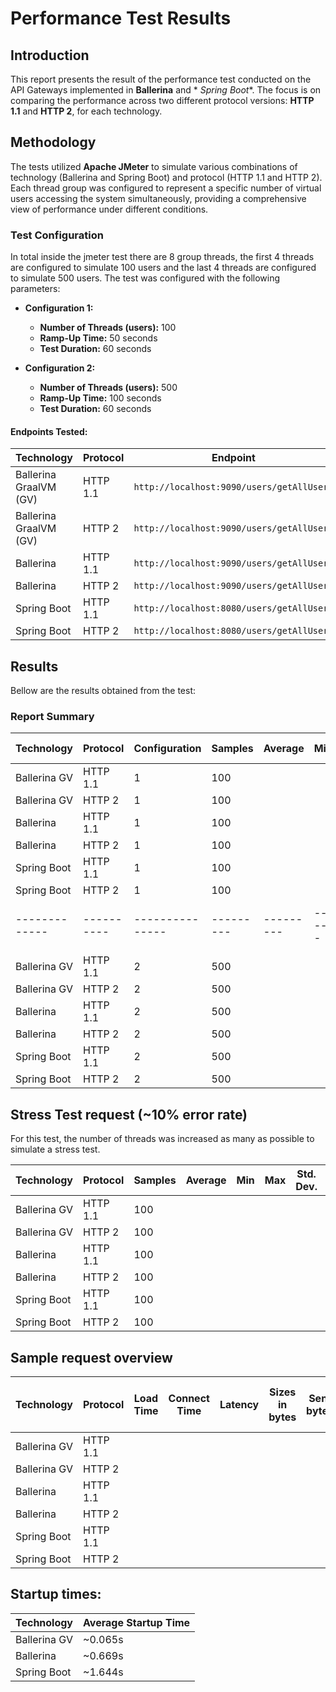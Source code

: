 # Performance Test Results

## Introduction

This report presents the result of the performance test conducted on the API Gateways implemented in **Ballerina** and *
*Spring Boot**.
The focus is on comparing the performance across two different protocol versions: **HTTP 1.1** and **HTTP 2**, for each
technology.

## Methodology

The tests utilized **Apache JMeter** to simulate various combinations of technology (Ballerina and Spring Boot) and
protocol (HTTP 1.1 and HTTP 2).
Each thread group was configured to represent a specific number of virtual users accessing the system simultaneously,
providing a comprehensive view of performance under different conditions.

### Test Configuration

In total inside the jmeter test there are 8 group threads, the first 4 threads are configured to simulate 100 users and
the last 4 threads are configured to simulate 500 users. The test was configured with the following parameters:

- **Configuration 1:**
    - **Number of Threads (users):** 100
    - **Ramp-Up Time:** 50 seconds
    - **Test Duration:** 60 seconds

- **Configuration 2:**
    - **Number of Threads (users):** 500
    - **Ramp-Up Time:** 100 seconds
    - **Test Duration:** 60 seconds

#### Endpoints Tested:

| Technology             | Protocol | Endpoint                                  |
|------------------------|----------|-------------------------------------------|
| Ballerina GraalVM (GV) | HTTP 1.1 | `http://localhost:9090/users/getAllUsers` |
| Ballerina GraalVM (GV) | HTTP 2   | `http://localhost:9090/users/getAllUsers` |
| Ballerina              | HTTP 1.1 | `http://localhost:9090/users/getAllUsers` |
| Ballerina              | HTTP 2   | `http://localhost:9090/users/getAllUsers` |
| Spring Boot            | HTTP 1.1 | `http://localhost:8080/users/getAllUsers` |
| Spring Boot            | HTTP 2   | `http://localhost:8080/users/getAllUsers` |

## Results

Bellow are the results obtained from the test:

### Report Summary

| Technology    | Protocol   | Configuration   | Samples   | Average   | Min   | Max   | Std. Dev.   | Error (%) | Throughput (sec) | Received (KB/sec) | Sent (KB/sec) | Avg. Bytes   |
|---------------|------------|-----------------|-----------|-----------|-------|-------|-------------|-----------|------------------|-------------------|---------------|--------------|
| Ballerina GV  | HTTP 1.1   | 1               | 100       |           |       |       |             |           |                  |                   |               |              |
| Ballerina GV  | HTTP 2     | 1               | 100       |           |       |       |             |           |                  |                   |               |              |
| Ballerina     | HTTP 1.1   | 1               | 100       |           |       |       |             |           |                  |                   |               |              |
| Ballerina     | HTTP 2     | 1               | 100       |           |       |       |             |           |                  |                   |               |              |
| Spring Boot   | HTTP 1.1   | 1               | 100       |           |       |       |             |           |                  |                   |               |              |
| Spring Boot   | HTTP 2     | 1               | 100       |           |       |       |             |           |                  |                   |               |              |
| ------------- | ---------- | --------------- | --------- | --------- | ----- | ----- | ----------- | --------- | ---------------- | ----------------- | ------------- | ------------ |
| Ballerina GV  | HTTP 1.1   | 2               | 500       |           |       |       |             |           |                  |                   |               |              |
| Ballerina GV  | HTTP 2     | 2               | 500       |           |       |       |             |           |                  |                   |               |              |
| Ballerina     | HTTP 1.1   | 2               | 500       |           |       |       |             |           |                  |                   |               |              |
| Ballerina     | HTTP 2     | 2               | 500       |           |       |       |             |           |                  |                   |               |              |
| Spring Boot   | HTTP 1.1   | 2               | 500       |           |       |       |             |           |                  |                   |               |              |
| Spring Boot   | HTTP 2     | 2               | 500       |           |       |       |             |           |                  |                   |               |              |

## Stress Test request (~10% error rate)

For this test, the number of threads was increased as many as possible to simulate a stress test.

| Technology   | Protocol | Samples | Average | Min | Max | Std. Dev. | Error (%) | Throughput (sec) | Received (KB/sec) | Sent (KB/sec) | Avg. Bytes |
|--------------|----------|---------|---------|-----|-----|-----------|-----------|------------------|-------------------|---------------|------------|
| Ballerina GV | HTTP 1.1 | 100     |         |     |     |           |           |                  |                   |               |            |
| Ballerina GV | HTTP 2   | 100     |         |     |     |           |           |                  |                   |               |            |
| Ballerina    | HTTP 1.1 | 100     |         |     |     |           |           |                  |                   |               |            |
| Ballerina    | HTTP 2   | 100     |         |     |     |           |           |                  |                   |               |            |
| Spring Boot  | HTTP 1.1 | 100     |         |     |     |           |           |                  |                   |               |            |
| Spring Boot  | HTTP 2   | 100     |         |     |     |           |           |                  |                   |               |            |

## Sample request overview

| Technology   | Protocol | Load Time | Connect Time | Latency | Sizes in bytes | Sent bytes | Headers size in bytes | Body size in bytes |
|--------------|----------|-----------|--------------|---------|----------------|------------|-----------------------|--------------------|
| Ballerina GV | HTTP 1.1 |           |              |         |                |            |                       |                    |
| Ballerina GV | HTTP 2   |           |              |         |                |            |                       |                    |
| Ballerina    | HTTP 1.1 |           |              |         |                |            |                       |                    |
| Ballerina    | HTTP 2   |           |              |         |                |            |                       |                    |
| Spring Boot  | HTTP 1.1 |           |              |         |                |            |                       |                    |
| Spring Boot  | HTTP 2   |           |              |         |                |            |                       |                    |

## Startup times:

| Technology   | Average Startup Time |
|--------------|----------------------|
| Ballerina GV | ~0.065s              |
| Ballerina    | ~0.669s              |
| Spring Boot  | ~1.644s              |